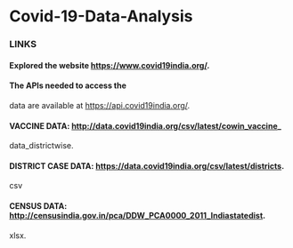 # Covid-19-Data-Analysis

### LINKS
#### Explored the website https://www.covid19india.org/. 
#### The APIs needed to access the
data are available at https://api.covid19india.org/.
#### VACCINE DATA: http://data.covid19india.org/csv/latest/cowin_vaccine_
data_districtwise.

#### DISTRICT CASE DATA: https://data.covid19india.org/csv/latest/districts.
csv

#### CENSUS DATA: http://censusindia.gov.in/pca/DDW_PCA0000_2011_Indiastatedist.
xlsx.
